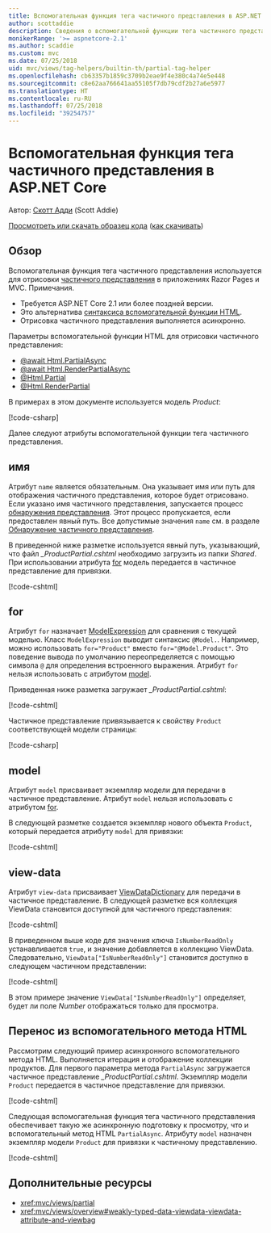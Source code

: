 ```yaml
---
title: Вспомогательная функция тега частичного представления в ASP.NET Core
author: scottaddie
description: Сведения о вспомогательной функции тега частичного представления в ASP.NET и роли каждого из его атрибутов в отрисовке частичного представления.
monikerRange: '>= aspnetcore-2.1'
ms.author: scaddie
ms.custom: mvc
ms.date: 07/25/2018
uid: mvc/views/tag-helpers/builtin-th/partial-tag-helper
ms.openlocfilehash: cb63357b1859c3709b2eae9f4e380c4a74e5e448
ms.sourcegitcommit: c8e62aa766641aa55105f7db79cdf2b27a6e5977
ms.translationtype: HT
ms.contentlocale: ru-RU
ms.lasthandoff: 07/25/2018
ms.locfileid: "39254757"
---
```

# <a name="partial-tag-helper-in-aspnet-core"></a>Вспомогательная функция тега частичного представления в ASP.NET Core

Автор: [Скотт Адди](https://github.com/scottaddie) (Scott Addie)

[Просмотреть или скачать образец кода](https://github.com/aspnet/Docs/tree/master/aspnetcore/mvc/views/tag-helpers/built-in/samples) ([как скачивать](xref:tutorials/index#how-to-download-a-sample))

## <a name="overview"></a>Обзор

Вспомогательная функция тега частичного представления используется для отрисовки [частичного представления](xref:mvc/views/partial) в приложениях Razor Pages и MVC. Примечания.

* Требуется ASP.NET Core 2.1 или более поздней версии.
* Это альтернатива [синтаксиса вспомогательной функции HTML](xref:mvc/views/partial#reference-a-partial-view).
* Отрисовка частичного представления выполняется асинхронно.

Параметры вспомогательной функции HTML для отрисовки частичного представления:

* [@await Html.PartialAsync](/dotnet/api/microsoft.aspnetcore.mvc.rendering.htmlhelperpartialextensions.partialasync)
* [@await Html.RenderPartialAsync](/dotnet/api/microsoft.aspnetcore.mvc.rendering.htmlhelperpartialextensions.renderpartialasync)
* [@Html.Partial](/dotnet/api/microsoft.aspnetcore.mvc.rendering.htmlhelperpartialextensions.partial)
* [@Html.RenderPartial](/dotnet/api/microsoft.aspnetcore.mvc.rendering.htmlhelperpartialextensions.renderpartial)

В примерах в этом документе используется модель *Product*:

[!code-csharp[](samples/TagHelpersBuiltIn/Models/Product.cs)]

Далее следуют атрибуты вспомогательной функции тега частичного представления.

## <a name="name"></a>имя

Атрибут `name` является обязательным. Она указывает имя или путь для отображения частичного представления, которое будет отрисовано. Если указано имя частичного представления, запускается процесс [обнаружения представления](xref:mvc/views/overview#view-discovery). Этот процесс пропускается, если предоставлен явный путь. Все допустимые значения `name` см. в разделе [Обнаружение частичного представления](xref:mvc/views/partial#partial-view-discovery).

В приведенной ниже разметке используется явный путь, указывающий, что файл *_ProductPartial.cshtml* необходимо загрузить из папки *Shared*. При использовании атрибута [for](#for) модель передается в частичное представление для привязки.

[!code-cshtml[](samples/TagHelpersBuiltIn/Pages/Product.cshtml?name=snippet_Name)]

## <a name="for"></a>for

Атрибут `for` назначает [ModelExpression](/dotnet/api/microsoft.aspnetcore.mvc.viewfeatures.modelexpression) для сравнения с текущей моделью. Класс `ModelExpression` выводит синтаксис `@Model.`. Например, можно использовать `for="Product"` вместо `for="@Model.Product"`. Это поведение вывода по умолчанию переопределяется с помощью символа `@` для определения встроенного выражения. Атрибут `for` нельзя использовать с атрибутом [model](#model).

Приведенная ниже разметка загружает *_ProductPartial.cshtml*:

[!code-cshtml[](samples/TagHelpersBuiltIn/Pages/Product.cshtml?name=snippet_For)]

Частичное представление привязывается к свойству `Product` соответствующей модели страницы:

[!code-csharp[](samples/TagHelpersBuiltIn/Pages/Product.cshtml.cs?highlight=8)]

## <a name="model"></a>model

Атрибут `model` присваивает экземпляр модели для передачи в частичное представление. Атрибут `model` нельзя использовать с атрибутом [for](#for).

В следующей разметке создается экземпляр нового объекта `Product`, который передается атрибуту `model` для привязки:

[!code-cshtml[](samples/TagHelpersBuiltIn/Pages/Product.cshtml?name=snippet_Model)]

## <a name="view-data"></a>view-data

Атрибут `view-data` присваивает [ViewDataDictionary](/dotnet/api/microsoft.aspnetcore.mvc.viewfeatures.viewdatadictionary) для передачи в частичное представление. В следующей разметке вся коллекция ViewData становится доступной для частичного представления:

[!code-cshtml[](samples/TagHelpersBuiltIn/Pages/Product.cshtml?name=snippet_ViewData&highlight=5-)]

В приведенном выше коде для значения ключа `IsNumberReadOnly` устанавливается `true`, и значение добавляется в коллекцию ViewData. Следовательно, `ViewData["IsNumberReadOnly"]` становится доступно в следующем частичном представлении:

[!code-cshtml[](samples/TagHelpersBuiltIn/Pages/Shared/_ProductViewDataPartial.cshtml?highlight=5)]

В этом примере значение `ViewData["IsNumberReadOnly"]` определяет, будет ли поле *Number* отображаться только для просмотра.

## <a name="migrate-from-an-html-helper"></a>Перенос из вспомогательного метода HTML

Рассмотрим следующий пример асинхронного вспомогательного метода HTML. Выполняется итерация и отображение коллекции продуктов. Для первого параметра метода `PartialAsync` загружается частичное представление *_ProductPartial.cshtml*. Экземпляр модели `Product` передается в частичное представление для привязки.

[!code-cshtml[](samples/TagHelpersBuiltIn/Pages/Products.cshtml?name=snippet_HtmlHelper&highlight=3)]

Следующая вспомогательная функция тега частичного представления обеспечивает такую же асинхронную подготовку к просмотру, что и вспомогательный метод HTML `PartialAsync`. Атрибуту `model` назначен экземпляр модели `Product` для привязки к частичному представлению.

[!code-cshtml[](samples/TagHelpersBuiltIn/Pages/Products.cshtml?name=snippet_TagHelper&highlight=3)]

## <a name="additional-resources"></a>Дополнительные ресурсы

* <xref:mvc/views/partial>
* <xref:mvc/views/overview#weakly-typed-data-viewdata-viewdata-attribute-and-viewbag>
